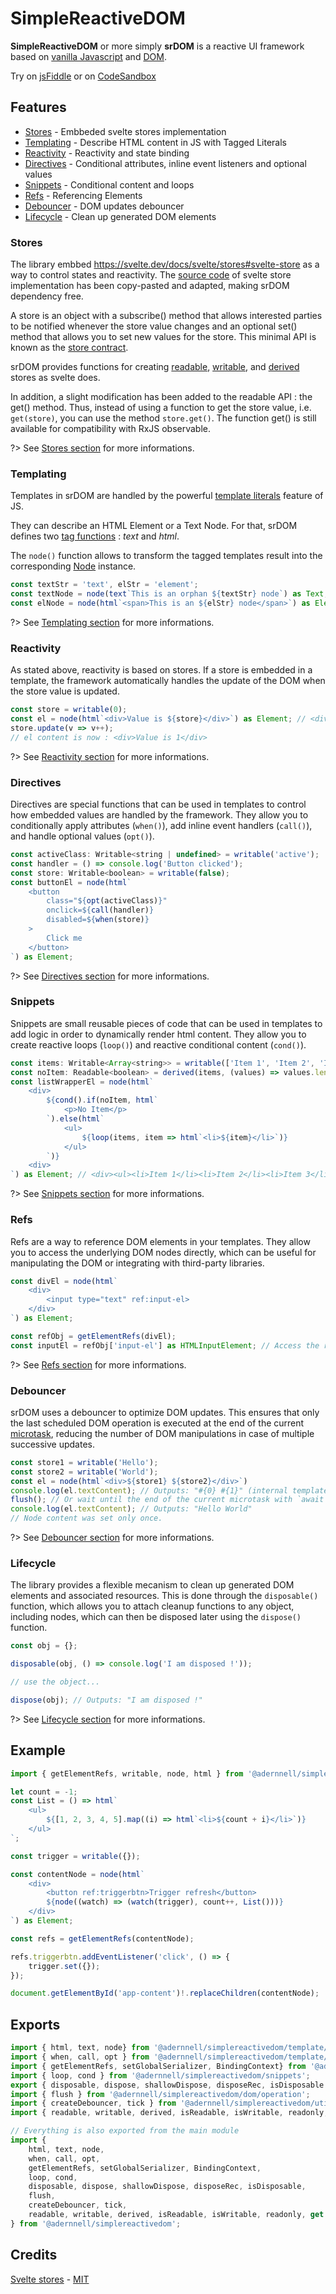 SimpleReactiveDOM
=================

**SimpleReactiveDOM** or more simply **srDOM** is a reactive UI framework based on [vanilla Javascript](https://developer.mozilla.org/en-US/docs/Web/JavaScript) and [DOM](https://developer.mozilla.org/en-US/docs/Web/API/Document_Object_Model).

Try on [jsFiddle](https://jsfiddle.net/qenbtdsr/latest/)
or on [CodeSandbox](https://codesandbox.io/p/sandbox/srdom-web-sandbox-9jqgkw)

## Features
  * [Stores](./#stores) - Embbeded svelte stores implementation
  * [Templating](./#templating) - Describe HTML content in JS with Tagged Literals
  * [Reactivity](./#reactivity) - Reactivity and state binding
  * [Directives](./#directives) - Conditional attributes, inline event listeners and optional values
  * [Snippets](./#snippets) - Conditional content and loops
  * [Refs](./#refs) - Referencing Elements
  * [Debouncer](./#debouncer) - DOM updates debouncer
  * [Lifecycle](./#lifecycle) - Clean up generated DOM elements

### Stores
The library embbed https://svelte.dev/docs/svelte/stores#svelte-store as a way to control states and reactivity. The [source code](https://github.com/sveltejs/svelte/tree/main/packages/svelte/src/store) of svelte store implementation has been copy-pasted and adapted, making srDOM dependency free.

A store is an object with a subscribe() method that allows interested parties to be notified whenever the store value changes and an optional set() method that allows you to set new values for the store. 
This minimal API is known as the [store contract](https://svelte.dev/docs/svelte/stores#Store-contract).

srDOM provides functions for creating [readable](https://svelte.dev/docs/svelte-store#readable), [writable](https://svelte.dev/docs/svelte-store#writable), and [derived](https://svelte.dev/docs/svelte-store#derived) stores as svelte does.

In addition, a slight modification has been added to the readable API : the get() method. Thus, instead of using a function to get the store value, i.e. `get(store)`, you can use the method `store.get()`. The function get() is still available for compatibility with RxJS observable.

?> See [Stores section](/stores) for more informations.

### Templating
Templates in srDOM are handled by the powerful [template literals](https://developer.mozilla.org/en-US/docs/Web/JavaScript/Reference/Template_literals) feature of JS.

They can describe an HTML Element or a Text Node. For that, srDOM defines two [tag functions](https://developer.mozilla.org/en-US/docs/Web/JavaScript/Reference/Template_literals#tagged_templates) : _text_ and _html_.

The `node()` function allows to transform the tagged templates result into the corresponding [Node](https://developer.mozilla.org/en-US/docs/Web/API/Node) instance.
```js
const textStr = 'text', elStr = 'element';
const textNode = node(text`This is an orphan ${textStr} node`) as Text; // This is an orphan text node
const elNode = node(html`<span>This is an ${elStr} node</span>`) as Element; // <span>This is an element node<span>
```

?> See [Templating section](/templating) for more informations.

### Reactivity
As stated above, reactivity is based on stores. If a store is embedded in a template, the framework automatically handles the update of the DOM when the store value is updated.
```js
const store = writable(0);
const el = node(html`<div>Value is ${store}</div>`) as Element; // <div>Value is 0</div>
store.update(v => v++);
// el content is now : <div>Value is 1</div>
```

?> See [Reactivity section](/reactivity) for more informations.

### Directives
Directives are special functions that can be used in templates to control how embedded values are handled by the framework. They allow you to conditionally apply attributes (`when()`), add inline event handlers (`call()`), and handle optional values (`opt()`).
```js
const activeClass: Writable<string | undefined> = writable('active');
const handler = () => console.log('Button clicked');
const store: Writable<boolean> = writable(false);
const buttonEl = node(html`
    <button
        class="${opt(activeClass)}"
        onclick=${call(handler)}
        disabled=${when(store)}
    >
        Click me
    </button>
`) as Element;
```

?> See [Directives section](/directives) for more informations.

### Snippets
Snippets are small reusable pieces of code that can be used in templates to add logic in order to dynamically render html content. They allow you to create reactive loops (`loop()`) and reactive conditional content (`cond()`).
```js
const items: Writable<Array<string>> = writable(['Item 1', 'Item 2', 'Item 3']);
const noItem: Readable<boolean> = derived(items, (values) => values.length === 0);
const listWrapperEl = node(html`
    <div>
        ${cond().if(noItem, html`
            <p>No Item</p>
        `).else(html`
            <ul>
                ${loop(items, item => html`<li>${item}</li>`)}
            </ul>
        `)}
    <div>
`) as Element; // <div><ul><li>Item 1</li><li>Item 2</li><li>Item 3</li></ul></div>
```

?> See [Snippets section](/snippets) for more informations.

### Refs
Refs are a way to reference DOM elements in your templates. They allow you to access the underlying DOM nodes directly, which can be useful for manipulating the DOM or integrating with third-party libraries.
```js
const divEl = node(html`
    <div>
        <input type="text" ref:input-el>
    </div>
`) as Element;

const refObj = getElementRefs(divEl);
const inputEl = refObj['input-el'] as HTMLInputElement; // Access the referenced input element
```

?> See [Refs section](/refs) for more informations.

### Debouncer
srDOM uses a debouncer to optimize DOM updates. This ensures that only the last scheduled DOM operation is executed at the end of the current [microtask](https://developer.mozilla.org/en-US/docs/Web/API/HTML_DOM_API/Microtask_guide), reducing the number of DOM manipulations in case of multiple successive updates.

```js
const store1 = writable('Hello');
const store2 = writable('World');
const el = node(html`<div>${store1} ${store2}</div>`)
console.log(el.textContent); // Outputs: "#{0} #{1}" (internal template placeholders representation)
flush(); // Or wait until the end of the current microtask with `await tick()`
console.log(el.textContent); // Outputs: "Hello World"
// Node content was set only once.
```

?> See [Debouncer section](/debouncer) for more informations.

### Lifecycle

The library provides a flexible mecanism to clean up generated DOM elements and associated resources. This is done through the `disposable()` function, which allows you to attach cleanup functions to any object, including nodes, which can then be disposed later using the `dispose()` function.

```js
const obj = {};

disposable(obj, () => console.log('I am disposed !'));

// use the object...

dispose(obj); // Outputs: "I am disposed !"
```

?> See [Lifecycle section](/lifecycle) for more informations.


## Example
```js
import { getElementRefs, writable, node, html } from '@adernnell/simplereactivedom';

let count = -1;
const List = () => html`
    <ul>
        ${[1, 2, 3, 4, 5].map((i) => html`<li>${count + i}</li>`)}
    </ul>
`;

const trigger = writable({});

const contentNode = node(html`
    <div>
        <button ref:triggerbtn>Trigger refresh</button>
        ${node((watch) => (watch(trigger), count++, List()))}
    </div>
`) as Element;

const refs = getElementRefs(contentNode);

refs.triggerbtn.addEventListener('click', () => {
    trigger.set({});
});

document.getElementById('app-content')!.replaceChildren(contentNode);
```

## Exports
```js
import { html, text, node} from '@adernnell/simplereactivedom/template/tag';
import { when, call, opt } from '@adernnell/simplereactivedom/template/directives';
import { getElementRefs, setGlobalSerializer, BindingContext} from '@adernnell/simplereactivedom/binding';
import { loop, cond } from '@adernnell/simplereactivedom/snippets';
export { disposable, dispose, shallowDispose, disposeRec, isDisposable } from '@adernnell/simplereactivedom/lifecycle';
import { flush } from '@adernnell/simplereactivedom/dom/operation';
import { createDebouncer, tick } from '@adernnell/simplereactivedom/utils/debounce';
import { readable, writable, derived, isReadable, isWritable, readonly, get} from '@adernnell/simplereactivedom/stores';

// Everything is also exported from the main module
import { 
    html, text, node, 
    when, call, opt, 
    getElementRefs, setGlobalSerializer, BindingContext, 
    loop, cond, 
    disposable, dispose, shallowDispose, disposeRec, isDisposable,
    flush, 
    createDebouncer, tick, 
    readable, writable, derived, isReadable, isWritable, readonly, get 
} from '@adernnell/simplereactivedom';
```

## Credits
[Svelte stores](https://svelte.dev/docs/svelte/stores) - [MIT](https://github.com/sveltejs/svelte/blob/main/LICENSE.md)
